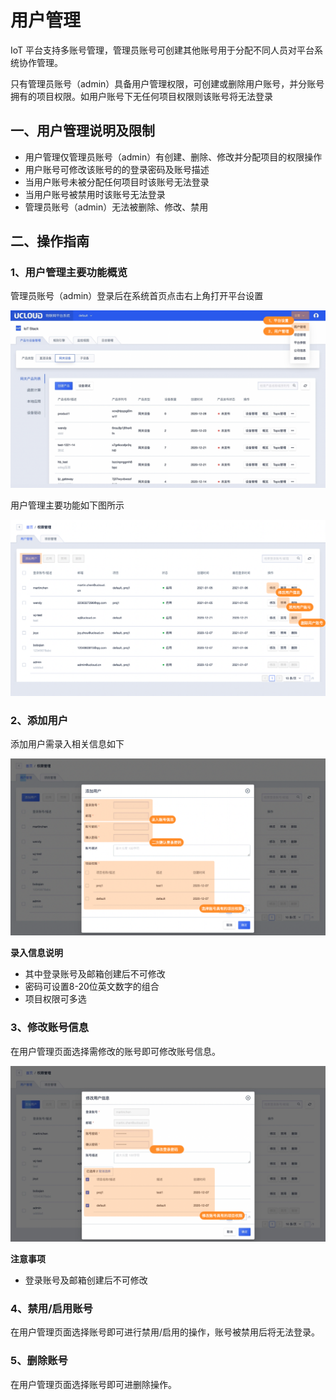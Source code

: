 # 用户管理

IoT 平台支持多账号管理，管理员账号可创建其他账号用于分配不同人员对平台系统协作管理。

只有管理员账号（admin）具备用户管理权限，可创建或删除用户账号，并分账号拥有的项目权限。如用户账号下无任何项目权限则该账号将无法登录



## 一、用户管理说明及限制

* 用户管理仅管理员账号（admin）有创建、删除、修改并分配项目的权限操作
* 用户账号可修改该账号的的登录密码及账号描述
* 当用户账号未被分配任何项目时该账号无法登录
* 当用户账号被禁用时该账号无法登录
* 管理员账号（admin）无法被删除、修改、禁用



## 二、操作指南

### 1、用户管理主要功能概览

管理员账号（admin）登录后在系统首页点击右上角打开平台设置

![图片](../../images/用户管理-1.png)



用户管理主要功能如下图所示

![图片](../../images/用户管理-2.png)



### 2、添加用户

添加用户需录入相关信息如下

![图片](../../images/用户管理-3.png)

**录入信息说明**

* 其中登录账号及邮箱创建后不可修改
* 密码可设置8-20位英文数字的组合
* 项目权限可多选



### 3、修改账号信息

在用户管理页面选择需修改的账号即可修改账号信息。

![图片](../../images/用户管理-4.png)

**注意事项**

* 登录账号及邮箱创建后不可修改



### 4、禁用/启用账号

在用户管理页面选择账号即可进行禁用/启用的操作，账号被禁用后将无法登录。



### 5、删除账号

在用户管理页面选择账号即可进删除操作。